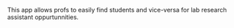 This app allows profs to easily find students and vice-versa for lab research assistant oppurtunnities.
